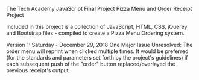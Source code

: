 The Tech Academy
JavaScript Final Project
Pizza Menu and Order Receipt Project 


Included in this project is a collection of JavaScript, HTML, CSS, jQuerey and Bootstrap files - compiled to create a Pizza Menu Ordering system.


Version 1: Saturday - December 29, 2018
One Major Issue Unresolved:
The order menu will reprint when clicked multiple times. It would be preferred (for the standards and parameters set forth by the project's guidelines) if each subsequent push of the "order" button replaced/overlayed the previous receipt's output.
